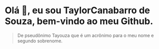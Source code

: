 # Olá 👋, eu sou TaylorCanabarro de Souza, bem-vindo ao meu Github.

> De pseudônimo Tayouza que é um acrônimo para o meu nome e segundo sobrenome.

